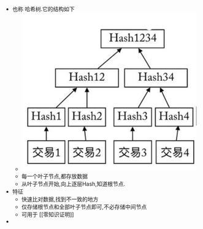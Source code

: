 - 也称 哈希树.它的结构如下
	- ![image.png](../assets/image_1663489375160_0.png)
	- 每一个叶子节点,都存放数据
	- 从叶子节点开始,向上逐层Hash,知道根节点.
- 特征
	- 快速比对数据,找到不一致的地方
	- 仅存储根节点和全部叶子节点即可,不必存储中间节点
	- 可用于 [[零知识证明]]
-